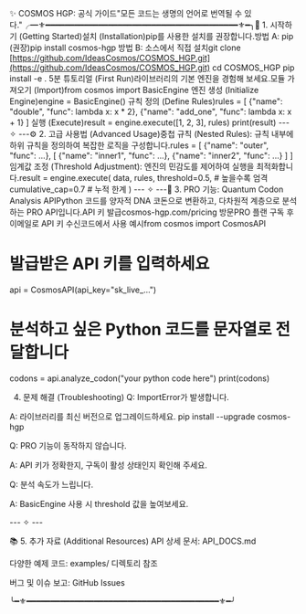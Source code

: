 ✨ COSMOS HGP: 공식 가이드"모든 코드는 생명의 언어로 번역될 수 있다."╭━⚜️━━━━━━━━━━━━━━━━━━━━━━━━━━━━━━━━━━━━━━━━⚜️━╮🚀 1. 시작하기 (Getting Started)설치 (Installation)pip를 사용한 설치를 권장합니다.방법 A: pip (권장)pip install cosmos-hgp
방법 B: 소스에서 직접 설치git clone [https://github.com/IdeasCosmos/COSMOS_HGP.git](https://github.com/IdeasCosmos/COSMOS_HGP.git)
cd COSMOS_HGP
pip install -e .
5분 튜토리얼 (First Run)라이브러리의 기본 엔진을 경험해 보세요.모듈 가져오기 (Import)from cosmos import BasicEngine
엔진 생성 (Initialize Engine)engine = BasicEngine()
규칙 정의 (Define Rules)rules = [
    {"name": "double", "func": lambda x: x * 2},
    {"name": "add_one", "func": lambda x: x + 1}
]
실행 (Execute)result = engine.execute([1, 2, 3], rules)
print(result)
--- ✧ ---⚙️ 2. 고급 사용법 (Advanced Usage)중첩 규칙 (Nested Rules): 규칙 내부에 하위 규칙을 정의하여 복잡한 로직을 구성합니다.rules = [
    {"name": "outer", "func": ...},
    [
        {"name": "inner1", "func": ...},
        {"name": "inner2", "func": ...}
    ]
]
임계값 조정 (Threshold Adjustment): 엔진의 민감도를 제어하여 실행을 최적화합니다.result = engine.execute(
    data,
    rules,
    threshold=0.5,      # 높을수록 엄격
    cumulative_cap=0.7  # 누적 한계
)
--- ✧ ---💎 3. PRO 기능: Quantum Codon Analysis APIPython 코드를 양자적 DNA 코돈으로 변환하고, 다차원적 계층으로 분석하는 PRO API입니다.API 키 발급cosmos-hgp.com/pricing 방문PRO 플랜 구독 후 이메일로 API 키 수신코드에서 사용 예시from cosmos import CosmosAPI

# 발급받은 API 키를 입력하세요
api = CosmosAPI(api_key="sk_live_...") 

# 분석하고 싶은 Python 코드를 문자열로 전달합니다
codons = api.analyze_codon("your python code here")
print(codons)

4. 문제 해결 (Troubleshooting)
Q: ImportError가 발생합니다.

A: 라이브러리를 최신 버전으로 업그레이드하세요.
pip install --upgrade cosmos-hgp

Q: PRO 기능이 동작하지 않습니다.

A: API 키가 정확한지, 구독이 활성 상태인지 확인해 주세요.

Q: 분석 속도가 느립니다.

A: BasicEngine 사용 시 threshold 값을 높여보세요.

--- ✧ ---

📚 5. 추가 자료 (Additional Resources)
API 상세 문서: API_DOCS.md

다양한 예제 코드: examples/ 디렉토리 참조

버그 및 이슈 보고: GitHub Issues

╰━⚜️━━━━━━━━━━━━━━━━━━━━━━━━━━━━━━━━━━━━━━━━⚜️━╯
